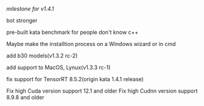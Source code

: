 *milestone for v1.4.1*

bot stronger

pre-built kata benchmark for people don't know c++

Maybe make the installtion process on a Windows wizard or in cmd

add b30 models(v1.3.2 rc-2)

add support to MacOS, Lynux(v1.3.3 rc-1)

fix support for TensorRT 8.5.2(origin kata 1.4.1 release)

Fix high Cuda version support 12.1 and older
Fix high Cudnn version support 8.9.8 and older